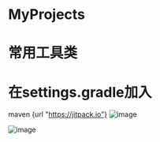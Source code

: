 # MyProjects
# 常用工具类
# 在settings.gradle加入
maven {url "https://jitpack.io"}
![image](https://user-images.githubusercontent.com/21257157/156112672-56a3d2c9-3c0c-4ca3-b559-c85fef6c069c.png)

![image](https://user-images.githubusercontent.com/21257157/156096835-c82736a1-f6e7-4348-9b4b-891e6204379e.png)



